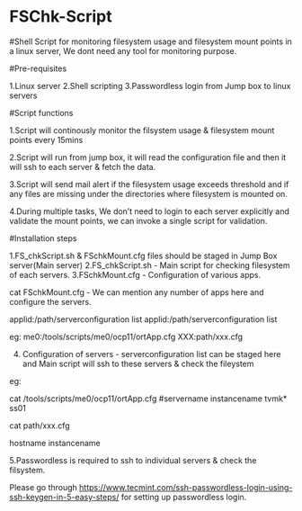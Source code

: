 # FSChk-Script
#Shell Script for monitoring filesystem usage and filesystem mount points in a linux server, We dont need any tool for monitoring purpose. 

#Pre-requisites

1.Linux server
2.Shell scripting
3.Passwordless login from Jump box to linux servers 

#Script functions

1.Script will continously monitor the filsystem usage & filesystem mount points every 15mins

2.Script will run from jump box, it will read the configuration file and then it will ssh to each server & fetch the data.

3.Script will send mail alert if the filesystem usage exceeds threshold and if any files are missing under the directories where filesystem is mounted on.

4.During multiple tasks, We don’t need to login to each server explicitly and validate the mount points, we can invoke a single script for validation.

#Installation steps

1.FS_chkScript.sh & FSchkMount.cfg files should be staged in Jump Box server(Main server)
2.FS_chkScript.sh - Main script for checking filesystem of each servers. 
3.FSchkMount.cfg - Configuration of various apps.

cat FSchkMount.cfg - We can mention any number of apps here and configure the servers. 

applid:/path/serverconfiguration list
applid:/path/serverconfiguration list

eg:
me0:/tools/scripts/me0/ocp11/ortApp.cfg
XXX:path/xxx.cfg

4. Configuration of servers  - serverconfiguration list can be staged here and Main script will ssh to these servers & check the fileystem

eg:

cat /tools/scripts/me0/ocp11/ortApp.cfg
#servername instancename
tvmk*       ss01

cat path/xxx.cfg

hostname instancename

5.Passwordless is required to ssh to individual servers & check the filsystem.

Please go through https://www.tecmint.com/ssh-passwordless-login-using-ssh-keygen-in-5-easy-steps/ for setting up passwordless login.
